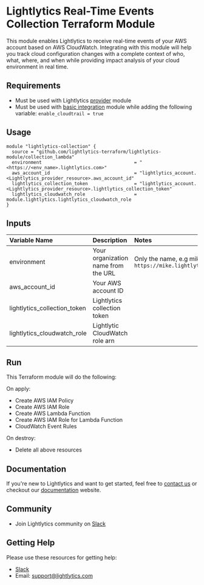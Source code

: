 Lightlytics Real-Time Events Collection Terraform Module
========================================================
This module enables Lightlytics to receive real-time events of your AWS account based on AWS CloudWatch.
Integrating with this module will help you track cloud configuration changes with a complete context of who, what, where, and when
while providing impact analysis of your cloud environment in real time.


Requirements
------------
- Must be used with Lightlytics [provider](https://github.com/lightlytics-terraform/lightlytics-provider.git) module
- Must be used with [basic integration](https://github.com/lightlytics-terraform/lightlytics-module/tree/main/basic_integration) module while adding the following variable: `enable_cloudtrail = true`


Usage
-----

```hcl
module "lightlytics-collection" {
  source = "github.com/lightlytics-terraform/lightlytics-module/collection_lambda"
  environment                                  = "<https://<env_name>.lightlytics.com>"
  aws_account_id                               = "lightlytics_account.<Lightlytics_provider_resource>.aws_account_id"
  lightlytics_collection_token                 = "lightlytics_account.<Lightlytics_provider_resource>.lightlytics_collection_token"
  lightlytics_cloudwatch_role                  = module.lightlytics.lightlytics_cloudwatch_role
}
```


Inputs
------
| Variable Name                     | Description                             | Notes                                                                        | Type     | Required? | Default |
| :-------------------------------- | :-------------------------------------  | :----------------------------------------------------------------------------|:---------|:--------- |:--------|
| environment                       | Your organization name from the URL     | Only the name, e.g mike from `https://mike.lightlytics.com`                  | `string` | Yes       | n/a     || `string` | Yes       | n/a     |
| aws_account_id                    | Your AWS account ID                     |                                                                              | `string` | Yes       | n/a     |
| lightlytics_collection_token      | Lightlytics collection token            |                                                                              | `string` | Yes       | n/a     |
| lightlytics_cloudwatch_role       | Lightlytic CloudWatch role arn          |                                                                              | `string` | Yes       | n/a     |


Run
---
This Terraform module will do the following:

On apply:
- Create AWS IAM Policy
- Create AWS IAM Role
- Create AWS Lambda Function
- Create AWS IAM Role for Lambda Function
- CloudWatch Event Rules

On destroy:
- Delete all above resources


Documentation
-------------
If you're new to Lightlytics and want to get started, feel free to [contact us](https://www.lightlytics.com/contact-us) or checkout our [documentation](https://docs.lightlytics.com/) website.


Community
---------
- Join Lightlytics community on [Slack](https://join.slack.com/t/lightlyticscommunity/shared_invite/zt-1f7dk2yo7-xBTOU_o4tOnAjoFxfHVF8Q)


Getting Help
------------
Please use these resources for getting help:
- [Slack](https://join.slack.com/t/lightlyticscommunity/shared_invite/zt-1f7dk2yo7-xBTOU_o4tOnAjoFxfHVF8Q)
- Email: support@lightlytics.com

